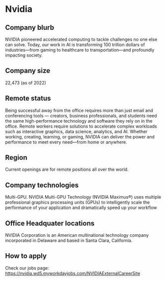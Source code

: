 # Nvidia

## Company blurb

NVIDIA pioneered accelerated computing to tackle challenges no one else can solve. Today, our work in AI is transforming 100 trillion dollars of industries—from gaming to healthcare to transportation—and profoundly impacting society.

## Company size

22,473 (as of 2022)

## Remote status

Being successful away from the office requires more than just email and conferencing tools — creators, business professionals, and students need the same high-performance technology and software they rely on in the office. Remote workers require solutions to accelerate complex workloads such as interactive graphics, data science, analytics, and AI. Whether working, creating, learning, or gaming, NVIDIA can deliver the power and performance to meet every need—from home or anywhere.

## Region

Current openings are for remote positions all over the world.

## Company technologies

Multi-GPU. NVIDIA Multi-GPU Technology (NVIDIA Maximus®) uses multiple professional graphics processing units (GPUs) to intelligently scale the performance of your application and dramatically speed up your workflow

## Office Headquater locations

NVIDIA Corporation is an American multinational technology company incorporated in Delaware and based in Santa Clara, California.

## How to apply

Check our jobs page: https://nvidia.wd5.myworkdayjobs.com/NVIDIAExternalCareerSite

